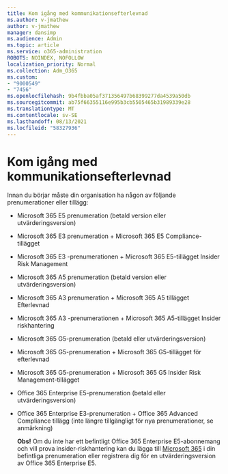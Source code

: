 ```yaml
---
title: Kom igång med kommunikationsefterlevnad
ms.author: v-jmathew
author: v-jmathew
manager: dansimp
ms.audience: Admin
ms.topic: article
ms.service: o365-administration
ROBOTS: NOINDEX, NOFOLLOW
localization_priority: Normal
ms.collection: Adm_O365
ms.custom:
- "9000549"
- "7456"
ms.openlocfilehash: 9b4fbba05af371356497b68399277da4539a50db
ms.sourcegitcommit: ab75f66355116e995b3cb5505465b31989339e28
ms.translationtype: MT
ms.contentlocale: sv-SE
ms.lasthandoff: 08/13/2021
ms.locfileid: "58327936"
---
```

# <a name="get-started-with-communication-compliance"></a>Kom igång med kommunikationsefterlevnad

Innan du börjar måste din organisation ha någon av följande prenumerationer eller tillägg:

* Microsoft 365 E5 prenumeration (betald version eller utvärderingsversion)
* Microsoft 365 E3 prenumeration + Microsoft 365 E5 Compliance-tillägget
* Microsoft 365 E3 -prenumerationen + Microsoft 365 E5-tillägget Insider Risk Management
* Microsoft 365 A5 prenumeration (betald version eller utvärderingsversion)
* Microsoft 365 A3 prenumeration + Microsoft 365 A5 tillägget Efterlevnad
* Microsoft 365 A3 -prenumerationen + Microsoft 365 A5-tillägget Insider riskhantering
* Microsoft 365 G5-prenumeration (betald eller utvärderingsversion)
* Microsoft 365 G5-prenumeration + Microsoft 365 G5-tillägget för efterlevnad
* Microsoft 365 G5-prenumeration + Microsoft 365 G5 Insider Risk Management-tillägget
* Office 365 Enterprise E5-prenumeration (betald eller utvärderingsversion)
* Office 365 Enterprise E3-prenumeration + Office 365 Advanced Compliance tillägg (inte längre tillgängligt för nya prenumerationer, se anmärkning)

    **Obs!** Om du inte har ett befintligt Office 365 Enterprise E5-abonnemang och vill prova insider-riskhantering kan du lägga till [Microsoft 365](https://go.microsoft.com/fwlink/?linkid=2130508) i din befintliga prenumeration eller registrera dig för en utvärderingsversion av Office 365 Enterprise E5.
